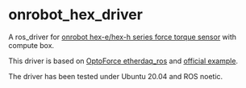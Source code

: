 # onrobot_hex_driver

A ros_driver for [onrobot hex-e/hex-h series force torque sensor](https://onrobot.com/en/products/hex-6-axis-force-torque-sensor) with compute box.

This driver is based on [OptoForce etherdaq_ros](https://github.com/OptoForce/etherdaq_ros) and [official example](https://github.com/jsbyysheng/onrobot_hex_ft_sensor/tree/master/example).

The driver has been tested under Ubuntu 20.04 and ROS noetic.
